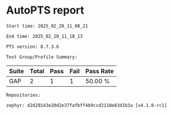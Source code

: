 # AutoPTS report

    Start time: 2025_02_20_11_08_21

    End time: 2025_02_20_11_10_13

    PTS version: 8.7.3.6
    
    Test Group/Profile Summary: 
|  Suite  | Total | Pass | Fail | Pass Rate|
|---------|-------|------|------|----------|
|GAP      |2      |1     |1     |  50.00 % |

    Repositories:

	zephyr: d2d29143e20d2e37fafbff4b9ccd2110e83d1b3a [v4.1.0-rc1]
